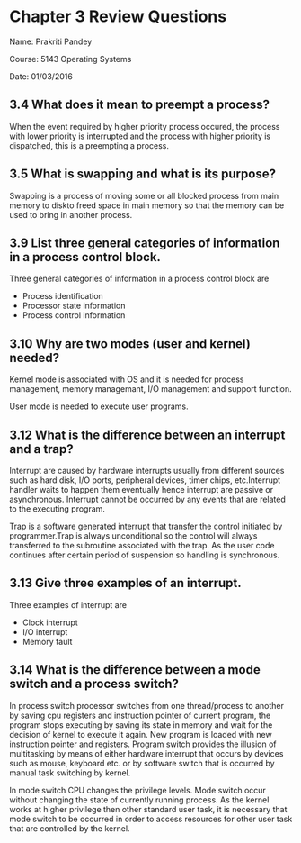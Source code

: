 # Chapter 3 Review Questions
Name: Prakriti Pandey

Course: 5143 Operating Systems

Date: 01/03/2016 

## 3.4 What does it mean to preempt a process?
When the event required by higher priority process occured, the process with lower priority is interrupted and the process with higher priority is dispatched, this is a preempting a process.

## 3.5 What is swapping and what is its purpose?
Swapping is a process of moving some or all blocked process from main memory to diskto freed space in main memory so that the memory can be used to bring in another process.

## 3.9 List three general categories of information in a process control block.
Three general categories of information in a process control block are
* Process identification
*  Processor state information
*  Process control information

## 3.10 Why are two modes (user and kernel) needed?
Kernel mode is associated with OS and it is needed for process management, memory managemant, I/O management and support function.

User mode is needed to execute user programs.


## 3.12 What is the difference between an interrupt and a trap?
Interrupt are caused by hardware interrupts usually from different sources such as hard disk, I/O ports, peripheral devices, timer chips, etc.Interrupt handler waits to happen them eventually hence interrupt are passive or asynchronous. Interrupt cannot be occurred by any events that are related to the executing program.

Trap is a software generated interrupt that transfer the control initiated by programmer.Trap is always unconditional so the control will always transferred to the subroutine associated with the trap. As the user code continues after certain period of suspension so handling is synchronous.

## 3.13 Give three examples of an interrupt.
Three examples of interrupt are
* Clock interrupt
* I/O interrupt
* Memory fault

## 3.14 What is the difference between a mode switch and a process switch?
In process switch processor switches from one thread/process to another by saving cpu registers and instruction pointer of current program, the program stops executing by saving its state in memory and wait for the decision of kernel to execute it again. New program is loaded with new instruction pointer and registers. Program switch provides the illusion of multitasking by means of either hardware interrupt that occurs by devices such as mouse, keyboard etc. or by software switch that is occurred by manual task switching by kernel.

In mode switch CPU changes the privilege levels. Mode switch occur without changing the state of currently running process. As the kernel works at  higher privilege then other standard user task, it is necessary that mode switch to be occurred in order to access resources for other user task that are controlled by the kernel. 

